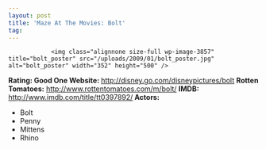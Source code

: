 ```yaml
---
layout: post
title: 'Maze At The Movies: Bolt'
tag: 
---
```



                <img class="alignnone size-full wp-image-3857" title="bolt_poster" src="/uploads/2009/01/bolt_poster.jpg" alt="bolt_poster" width="352" height="500" />
<p><strong>Rating: Good One
Website: </strong><a href="http://disney.go.com/disneypictures/bolt/"><a href="http://disney.go.com/disneypictures/bolt">http://disney.go.com/disneypictures/bolt</a>
</a><strong>Rotten Tomatoes:</strong> <a href="http://www.rottentomatoes.com/m/bolt/">http://www.rottentomatoes.com/m/bolt/</a>
<strong>IMDB: </strong><a href="http://www.imdb.com/title/tt0397892/"><a href="http://www.imdb.com/title/tt0397892/">http://www.imdb.com/title/tt0397892/</a></a><strong>
Actors:</strong></p>
<ul>
    <li>Bolt</li>
    <li>Penny</li>
    <li>Mittens</li>
    <li>Rhino</li>
</ul>
            
